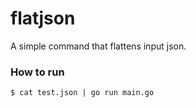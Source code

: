 # flatjson

A simple command that flattens input json.

### How to run

```shell
$ cat test.json | go run main.go
```
